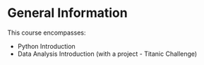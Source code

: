 # General Information

This course encompasses:

- Python Introduction
- Data Analysis Introduction (with a project - Titanic Challenge)
